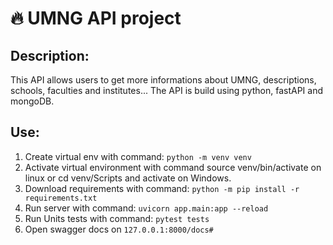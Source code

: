 # 🔥 UMNG API project

## Description: 
This API allows users to get more informations about UMNG, descriptions, schools, faculties and institutes...
The API is build using python, fastAPI and mongoDB.

## Use:
1. Create virtual env with command: `python -m venv venv`
2. Activate virtual environment with command source venv/bin/activate on linux or cd venv/Scripts and activate on Windows.
3. Download requirements with command: `python -m pip install -r requirements.txt`
4. Run server with command: `uvicorn app.main:app --reload`
5. Run Units tests with command: `pytest tests`
6. Open swagger docs on `127.0.0.1:8000/docs#`


